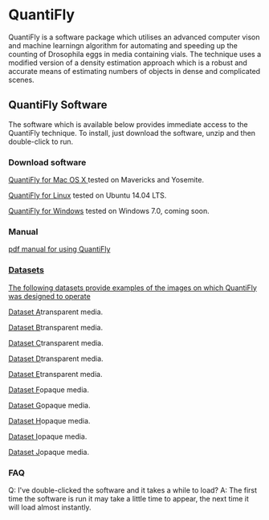 <html>
<head>
</head>
<body>
<H1>QuantiFly</H1>
<p> QuantiFly is a software package which utilises an advanced computer vison and machine learningn algorithm for automating and speeding up the counting of <italics>Drosophila</italics> eggs in media containing vials. The technique uses a modified version of a density estimation approach which is a robust and accurate means of estimating numbers of objects in dense and complicated scenes.

<H2>QuantiFly Software</H2>
<p> The software which is available below provides immediate access to the QuantiFly technique. To install, just download the software, unzip and then double-click to run. 
<H3>Download software</H3>
<p><a href ="http://sara.molbiol.ox.ac.uk/dwaithe/software/QuantiFly_mac.zip">QuantiFly for Mac OS X </a> tested on Mavericks and Yosemite.</p>
<p><a href ="http://sara.molbiol.ox.ac.uk/dwaithe/software/QuantiFly_linuz.tar.gz">QuantiFly for Linux</a> tested on Ubuntu 14.04 LTS. </p>
<p><a href ="">QuantiFly for Windows</a> tested on Windows 7.0, coming soon. </p>
<H3>Manual</H3>
<p><a href ="http://sara.molbiol.ox.ac.uk/dwaithe/software/howTo.pdf">pdf manual for using QuantiFly</p>
<H3>Datasets</H3>
<p> The following datasets provide examples of the images on which QuantiFly was designed to operate </p>
<p><a href ="http://sara.molbiol.ox.ac.uk/dwaithe/data/data01-20130531-DM.zip">Dataset A</a>transparent media. </p>
<p><a href ="http://sara.molbiol.ox.ac.uk/dwaithe/data/data02-20130709-DM.zip">Dataset B</a>transparent media. </p>
<p><a href ="http://sara.molbiol.ox.ac.uk/dwaithe/data/data03-20140331-DM.zip">Dataset C</a>transparent media. </p>
<p><a href ="http://sara.molbiol.ox.ac.uk/dwaithe/data/data04-20140331-DM.zip">Dataset D</a>transparent media. </p>
<p><a href ="http://sara.molbiol.ox.ac.uk/dwaithe/data/data05-bias-DM.zip">Dataset E</a>transparent media. </p>
<p><a href ="http://sara.molbiol.ox.ac.uk/dwaithe/data/data06-20130704-SY.zip">Dataset F</a>opaque media. </p>
<p><a href ="http://sara.molbiol.ox.ac.uk/dwaithe/data/data07-20130709-SY.zip">Dataset G</a>opaque media. </p>
<p><a href ="http://sara.molbiol.ox.ac.uk/dwaithe/data/data08-20140409-SY.zip">Dataset H</a>opaque media. </p>
<p><a href ="http://sara.molbiol.ox.ac.uk/dwaithe/data/data09-20140409-SY.zip">Dataset I</a>opaque media. </p>
<p><a href ="http://sara.molbiol.ox.ac.uk/dwaithe/data/data10-bias-SY.zip">Dataset J</a>opaque media. </p>

<H3>FAQ</H3>
<p>Q: I've double-clicked the software and it takes a while to load? A: The first time the software is run it may take a little time to appear, the next time it will load almost instantly.</p> 


</body>
